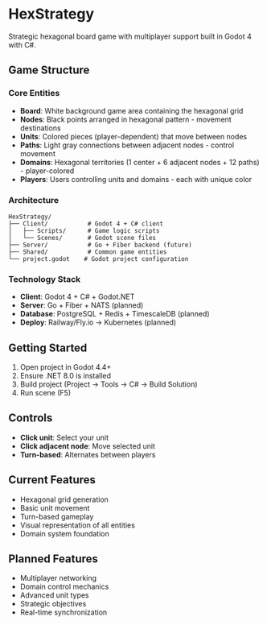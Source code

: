 # HexStrategy

Strategic hexagonal board game with multiplayer support built in Godot 4 with C#.

## Game Structure

### Core Entities

- **Board**: White background game area containing the hexagonal grid
- **Nodes**: Black points arranged in hexagonal pattern - movement destinations
- **Units**: Colored pieces (player-dependent) that move between nodes
- **Paths**: Light gray connections between adjacent nodes - control movement
- **Domains**: Hexagonal territories (1 center + 6 adjacent nodes + 12 paths) - player-colored
- **Players**: Users controlling units and domains - each with unique color

### Architecture

```
HexStrategy/
├── Client/           # Godot 4 + C# client
│   ├── Scripts/      # Game logic scripts
│   └── Scenes/       # Godot scene files
├── Server/           # Go + Fiber backend (future)
├── Shared/           # Common game entities
└── project.godot    # Godot project configuration
```

### Technology Stack

- **Client**: Godot 4 + C# + Godot.NET
- **Server**: Go + Fiber + NATS (planned)
- **Database**: PostgreSQL + Redis + TimescaleDB (planned)
- **Deploy**: Railway/Fly.io → Kubernetes (planned)

## Getting Started

1. Open project in Godot 4.4+
2. Ensure .NET 8.0 is installed
3. Build project (Project → Tools → C# → Build Solution)
4. Run scene (F5)

## Controls

- **Click unit**: Select your unit
- **Click adjacent node**: Move selected unit
- **Turn-based**: Alternates between players

## Current Features

- Hexagonal grid generation
- Basic unit movement
- Turn-based gameplay
- Visual representation of all entities
- Domain system foundation

## Planned Features

- Multiplayer networking
- Domain control mechanics
- Advanced unit types
- Strategic objectives
- Real-time synchronization